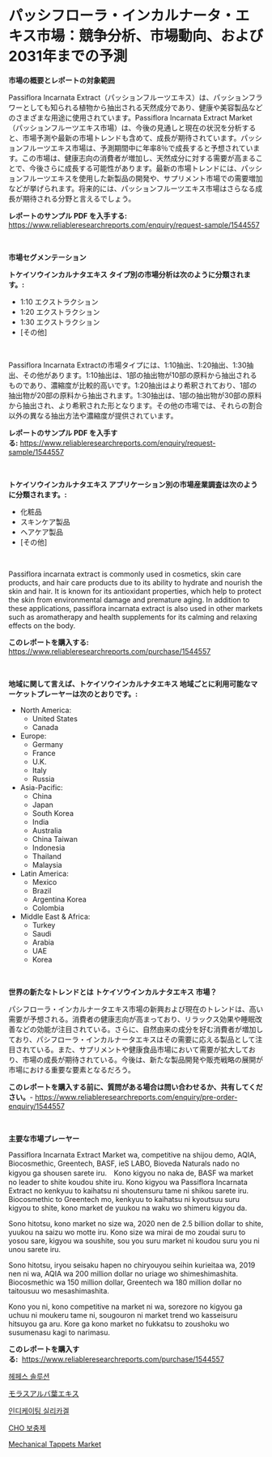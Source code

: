 <p><h1>パッシフローラ・インカルナータ・エキス市場：競争分析、市場動向、および2031年までの予測</h1></p><p><strong>市場の概要とレポートの対象範囲</strong></p>
<p><p>Passiflora Incarnata Extract（パッションフルーツエキス）は、パッションフラワーとしても知られる植物から抽出される天然成分であり、健康や美容製品などのさまざまな用途に使用されています。Passiflora Incarnata Extract Market（パッションフルーツエキス市場）は、今後の見通しと現在の状況を分析すると、市場予測や最新の市場トレンドも含めて、成長が期待されています。パッションフルーツエキス市場は、予測期間中に年率8％で成長すると予想されています。この市場は、健康志向の消費者が増加し、天然成分に対する需要が高まることで、今後さらに成長する可能性があります。最新の市場トレンドには、パッションフルーツエキスを使用した新製品の開発や、サプリメント市場での需要増加などが挙げられます。将来的には、パッションフルーツエキス市場はさらなる成長が期待される分野と言えるでしょう。</p></p>
<p><strong>レポートのサンプル PDF を入手する:</strong> <a href="https://www.reliableresearchreports.com/enquiry/request-sample/1544557">https://www.reliableresearchreports.com/enquiry/request-sample/1544557</a></p>
<p>&nbsp;</p>
<p><strong>市場セグメンテーション</strong></p>
<p><strong>トケイソウインカルナタエキス タイプ別の市場分析は次のように分類されます。:</strong></p>
<p><ul><li>1:10 エクストラクション</li><li>1:20 エクストラクション</li><li>1:30 エクストラクション</li><li>[その他]</li></ul></p>
<p>&nbsp;</p>
<p><p>Passiflora Incarnata Extractの市場タイプには、1:10抽出、1:20抽出、1:30抽出、その他があります。1:10抽出は、1部の抽出物が10部の原料から抽出されるものであり、濃縮度が比較的高いです。1:20抽出はより希釈されており、1部の抽出物が20部の原料から抽出されます。1:30抽出は、1部の抽出物が30部の原料から抽出され、より希釈された形となります。その他の市場では、それらの割合以外の異なる抽出方法や濃縮度が提供されています。</p></p>
<p><strong>レポートのサンプル PDF を入手する:</strong>&nbsp;<a href="https://www.reliableresearchreports.com/enquiry/request-sample/1544557">https://www.reliableresearchreports.com/enquiry/request-sample/1544557</a></p>
<p>&nbsp;</p>
<p><strong> トケイソウインカルナタエキス アプリケーション別の市場産業調査は次のように分類されます。:</strong></p>
<p><ul><li>化粧品</li><li>スキンケア製品</li><li>ヘアケア製品</li><li>[その他]</li></ul></p>
<p>&nbsp;</p>
<p><p>Passiflora incarnata extract is commonly used in cosmetics, skin care products, and hair care products due to its ability to hydrate and nourish the skin and hair. It is known for its antioxidant properties, which help to protect the skin from environmental damage and premature aging. In addition to these applications, passiflora incarnata extract is also used in other markets such as aromatherapy and health supplements for its calming and relaxing effects on the body.</p></p>
<p><strong>このレポートを購入する:</strong>&nbsp; <a href="https://www.reliableresearchreports.com/purchase/1544557">https://www.reliableresearchreports.com/purchase/1544557</a></p>
<p>&nbsp;</p>
<p><strong>地域に関して言えば、トケイソウインカルナタエキス 地域ごとに利用可能なマーケットプレーヤーは次のとおりです。:</strong></p>
<p><ul>
    <li>
        North America:
        <ul>
            <li>United States</li>
            <li>Canada</li>
        </ul>
    </li>
    <li>
        Europe:
        <ul>
            <li>Germany</li>
            <li>France</li>
            <li>U.K.</li>
            <li>Italy</li>
            <li>Russia</li>
        </ul>
    </li>
    <li>
        Asia-Pacific:
        <ul>
            <li>China</li>
            <li>Japan</li>
            <li>South Korea</li>
            <li>India</li>
            <li>Australia</li>
            <li>China Taiwan</li>
            <li>Indonesia</li>
            <li>Thailand</li>
            <li>Malaysia</li>
        </ul>
    </li>
    <li>
        Latin America:
        <ul>
            <li>Mexico</li>
            <li>Brazil</li>
            <li>Argentina Korea</li>
            <li>Colombia</li>
        </ul>
    </li>
    <li>
        Middle East & Africa:
        <ul>
            <li>Turkey</li>
            <li>Saudi</li>
            <li>Arabia</li>
            <li>UAE</li>
            <li>Korea</li>
        </ul>
    </li>
    </ul></p>
<p>&nbsp;</p>
<p><strong>世界の新たなトレンドとは トケイソウインカルナタエキス 市場？</strong></p>
<p><p>パシフローラ・インカルナータエキス市場の新興および現在のトレンドは、高い需要が予想される。消費者の健康志向が高まっており、リラックス効果や睡眠改善などの効能が注目されている。さらに、自然由来の成分を好む消費者が増加しており、パシフローラ・インカルナータエキスはその需要に応える製品として注目されている。また、サプリメントや健康食品市場において需要が拡大しており、市場の成長が期待されている。今後は、新たな製品開発や販売戦略の展開が市場における重要な要素となるだろう。</p></p>
<p><strong>このレポートを購入する前に、質問がある場合は問い合わせるか、共有してください。</strong>- <a href="https://www.reliableresearchreports.com/enquiry/pre-order-enquiry/1544557">https://www.reliableresearchreports.com/enquiry/pre-order-enquiry/1544557</a></p>
<p>&nbsp;</p>
<p><strong>主要な市場プレーヤー</strong></p>
<p><p>Passiflora Incarnata Extract Market wa, competitive na shijou demo, AQIA, Biocosmethic, Greentech, BASF, ieS LABO, Bioveda Naturals nado no kigyou ga shousen sarete iru.　Kono kigyou no naka de, BASF wa market no  leader to shite koudou shite iru. Kono kigyou wa Passiflora Incarnata Extract no kenkyuu to kaihatsu ni shoutensuru tame ni shikou sarete iru. Biocosmethic to Greentech mo,  kenkyuu to kaihatsu ni kyoutsuu suru kigyou to shite, kono market de yuukou na waku wo shimeru kigyou da.</p><p>Sono hitotsu, kono market no size wa, 2020 nen de 2.5 billion dollar to shite, yuukou na saizu wo motte iru. Kono size wa mirai de mo zoudai suru to yosou sare, kigyou wa soushite, sou you suru market ni koudou suru you ni unou sarete iru.</p><p>Sono hitotsu, iryou seisaku hapen no chiryouyou seihin kurieitaa wa, 2019 nen ni wa, AQIA wa 200 million dollar no uriage wo shimeshimashita. Biocosmethic wa 150 million dollar, Greentech wa 180 million dollar no taitousuu wo mesashimashita.</p><p>Kono you ni, kono competitive na market ni wa, sorezore no kigyou ga uchuu ni moukeru tame ni, sougouron ni market trend wo kasseisuru hitsuyou ga aru. Kore ga kono market no fukkatsu to zoushoku wo susumenasu kagi to narimasu.</p></p>
<p><strong>このレポートを購入する:</strong>&nbsp;&nbsp;<a href="https://www.reliableresearchreports.com/purchase/1544557">https://www.reliableresearchreports.com/purchase/1544557</a></p>
<p><p><a href="https://github.com/vs019sa3m8x/Market-Research-Report-List-1/blob/main/338355812484.md">헤페스 솔루션</a></p><p><a href="https://github.com/DonaldShaw1965/Market-Research-Report-List-1/blob/main/232561213609.md">モラスアルバ葉エキス</a></p><p><a href="https://medium.com/@boydsmitham726/%EA%B7%9C%EB%AA%A8-%EC%98%88%EC%B8%A1-%EB%B0%8F-%EA%B2%BD%EC%9F%81-%EB%B6%84%EC%84%9D-%EC%8B%A4%EB%A6%AC%EC%B9%B4-%EC%A0%A4-%EC%8B%9C%EC%9E%A5-%EB%8F%99%ED%96%A5-2031%EB%85%84%EA%B9%8C%EC%A7%80-f200e2fadc5b">인디케이팅 실리카겔</a></p><p><a href="https://github.com/Madalyell456456/Market-Research-Report-List-1/blob/main/410225112485.md">CHO 보충제</a></p><p><a href="https://issuu.com/reportprime-2/docs/mechanical-tappets-market-size-2030.pptx">Mechanical Tappets Market</a></p></p>